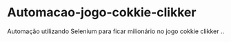 # Automacao-jogo-cokkie-clikker
Automação utilizando Selenium para ficar milionário no jogo cokkie clikker ..
